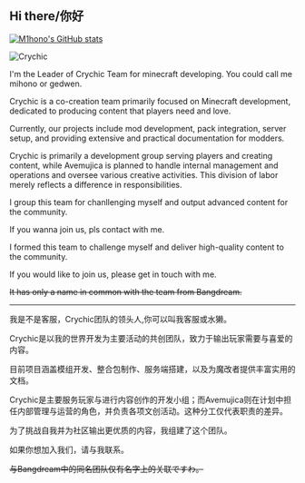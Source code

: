 ## Hi there/你好

[![M1hono's GitHub stats](https://github-readme-stats.vercel.app/api?username=M1hono)](https://github.com/anuraghazra/github-readme-stats)

![Crychic](https://docs.mihono.cn/logo.png)

I'm the Leader of Crychic Team for minecraft developing. You could call me mihono or gedwen.

Crychic is a co-creation team primarily focused on Minecraft development, dedicated to producing content that players need and love.

Currently, our projects include mod development, pack integration, server setup, and providing extensive and practical documentation for modders.

Crychic is primarily a development group serving players and creating content, while Avemujica is planned to handle internal management and operations and oversee various creative activities. This division of labor merely reflects a difference in responsibilities.

I group this team for chanllenging myself and output advanced content for the community.

If you wanna join us, pls contact with me.

I formed this team to challenge myself and deliver high-quality content to the community.

If you would like to join us, please get in touch with me.

~~It has only a name in common with the team from Bangdream.~~

---

我是不是客服，Crychic团队的领头人,你可以叫我客服或水獭。

Crychic是以我的世界开发为主要活动的共创团队，致力于输出玩家需要与喜爱的内容。

目前项目涵盖模组开发、整合包制作、服务端搭建，以及为魔改者提供丰富实用的文档。

Crychic是主要服务玩家与进行内容创作的开发小组；而Avemujica则在计划中担任内部管理与运营的角色，并负责各项文创活动。这种分工仅代表职责的差异。

为了挑战自我并为社区输出更优质的内容，我组建了这个团队。

如果你想加入我们，请与我联系。

~~与Bangdream中的同名团队仅有名字上的关联ですわ。~~
